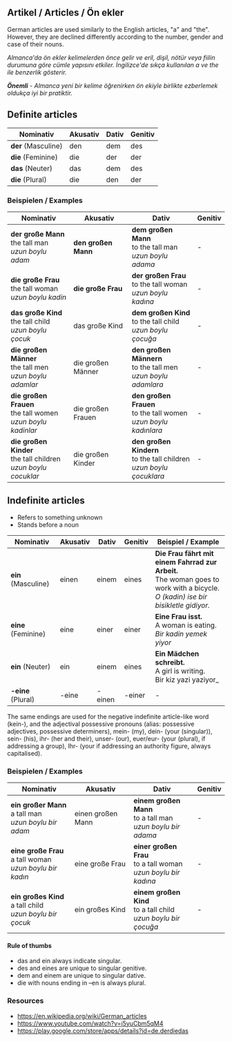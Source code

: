 ## Artikel / Articles / Ön ekler

German articles are used similarly to the English articles, "a" and "the". However, they are declined differently according to the number, gender and case of their nouns.

_Almanca'da ön ekler kelimelerden önce gelir ve eril, dişil, nötür veya fiilin durumuna göre cümle yapısını etkiler. İngilizce'de sıkça kullanılan _a_ ve _the_ ile benzerlik gösterir._

_**Önemli** - Almanca yeni bir kelime öğrenirken ön ekiyle birlikte ezberlemek oldukça iyi bir pratiktir._

## Definite articles

Nominativ | Akusativ | Dativ | Genitiv
--- | --- | --- | ---
**der** (Masculine) | den | dem | des
**die** (Feminine) | die | der | der
**das** (Neuter) | das | dem | des
**die** (Plural) | die | den | der

### Beispielen / Examples

Nominativ | Akusativ | Dativ | Genitiv
--- | --- | --- | ---
**der große Mann**<br>the tall man<br>_uzun boylu adam_ | **den großen Mann** | **dem großen Mann**<br>to the tall man<br>_uzun boylu adama_ | -
**die große Frau**<br>the tall woman<br>_uzun boylu kadin_ | **die große Frau** | **der großen Frau**<br>to the tall woman<br>_uzun boylu kadına_ | -
**das große Kind**<br>the tall child<br>_uzun boylu çocuk_ | das große Kind | **dem großen Kind**<br>to the tall child<br>_uzun boylu çocuğa_ | -
**die großen Männer**<br>the tall men<br>_uzun boylu adamlar_ | die großen Männer | **den großen Männern**<br>to the tall men<br>_uzun boylu adamlara_ | -
**die großen Frauen**<br>the tall women<br>_uzun boylu kadinlar_ | die großen Frauen | **den großen Frauen**<br>to the tall women<br>_uzun boylu kadınlara_ | -
**die großen Kinder**<br>the tall children<br>_uzun boylu cocuklar_ | die großen Kinder | **den großen Kindern**<br>to the tall children<br>_uzun boylu çocuklara_ | -



## Indefinite articles
 - Refers to something unknown
 - Stands before a noun

Nominativ | Akusativ | Dativ | Genitiv | Beispiel / Example
--- | --- | --- | --- | ---
**ein** (Masculine) | einen | einem | eines | **Die Frau fährt mit einem Fahrrad zur Arbeit.**<br>The woman goes to work with a bicycle.<br>_O (kadin) ise bir bisikletle gidiyor._
**eine** (Feminine) | eine | einer | einer | **Eine Frau isst.**<br>A woman is eating.<br>_Bir kadin yemek yiyor_
**ein** (Neuter) | ein | einem | eines | **Ein Mädchen schreibt.**<br>A girl is writing.<br>Bir kiz yazi yaziyor_
**-eine** (Plural) | -eine | -einen | -einer | -

The same endings are used for the negative indefinite article-like word (kein-), and the adjectival possessive pronouns (alias: possessive adjectives, possessive determiners), mein- (my), dein- (your (singular)), sein- (his), ihr- (her and their), unser- (our), euer/eur- (your (plural), if addressing a group), Ihr- (your if addressing an authority figure, always capitalised).

### Beispielen / Examples

Nominativ | Akusativ | Dativ | Genitiv
--- | --- | --- | ---
**ein großer Mann**<br>a tall man<br>_uzun boylu bir adam_ | einen großen Mann | **einem großen Mann**<br>to a tall man<br>_uzun boylu bir adama_ | -
**eine große Frau**<br>a tall woman<br>_uzun boylu bir kadın_ | eine große Frau | **einer großen Frau**<br>to a tall woman<br>_uzun boylu bir kadına_ | -
**ein großes Kind**<br>a tall child<br>_uzun boylu bir çocuk_ | ein großes Kind | **einem großen Kind**<br>to a tall child<br>_uzun boylu bir çocuğa_ | -

#### Rule of thumbs
 - das and ein always indicate singular.
 - des and eines are unique to singular genitive.
 - dem and einem are unique to singular dative.
 - die with nouns ending in –en is always plural.

### Resources

 - https://en.wikipedia.org/wiki/German_articles
 - https://www.youtube.com/watch?v=i5yuCbm5qM4
 - https://play.google.com/store/apps/details?id=de.derdiedas
